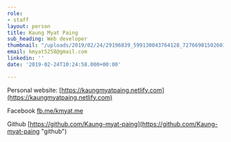 ```yaml
---
role:
- staff
layout: person
title: Kaung Myat Paing
sub_heading: Web developer
thumbnail: "/uploads/2019/02/24/29196839_599130043764128_7276698150260178944_o.jpg"
email: kmyat5258@gmail.com
linkedin: ''
date: '2019-02-24T10:24:58.000+00:00'

---
```

Personal website: [https://kaungmyatpaing.netlify.com](https://kaungmyatpaing.netlify.com)

Facebook [fb.me/kmyat.me](http://fb.me/kmyat.me "fbacc")

Github [https://github.com/Kaung-myat-paing](https://github.com/Kaung-myat-paing "github")